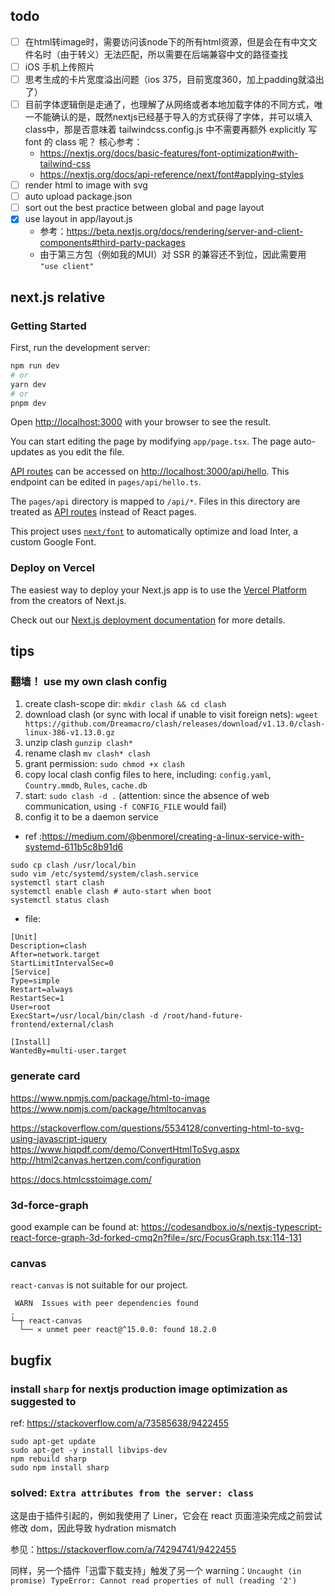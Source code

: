## todo

- [ ] 在html转image时，需要访问该node下的所有html资源，但是会在有中文文件名时（由于转义）无法匹配，所以需要在后端兼容中文的路径查找
- [ ] iOS 手机上传照片
- [ ] 思考生成的卡片宽度溢出问题（ios 375，目前宽度360，加上padding就溢出了）
- [ ] 目前字体逻辑倒是走通了，也理解了从网络或者本地加载字体的不同方式，唯一不能确认的是，既然nextjs已经基于导入的方式获得了字体，并可以填入class中，那是否意味着
  tailwindcss.config.js 中不需要再额外 explicitly 写 font 的 class 呢？ 核心参考：
    - https://nextjs.org/docs/basic-features/font-optimization#with-tailwind-css
    - https://nextjs.org/docs/api-reference/next/font#applying-styles
- [ ] render html to image with svg
- [ ] auto upload package.json
- [ ] sort out the best practice between global and page layout
- [x] use layout in app/layout.js
    - 参考：https://beta.nextjs.org/docs/rendering/server-and-client-components#third-party-packages
    - 由于第三方包（例如我的MUI）对 SSR 的兼容还不到位，因此需要用 `"use client"`

## next.js relative

### Getting Started

First, run the development server:

```bash
npm run dev
# or
yarn dev
# or
pnpm dev
```

Open [http://localhost:3000](http://localhost:3000) with your browser to see the result.

You can start editing the page by modifying `app/page.tsx`. The page auto-updates as you edit the file.

[API routes](https://nextjs.org/docs/api-routes/introduction) can be accessed
on [http://localhost:3000/api/hello](http://localhost:3000/api/hello). This endpoint can be edited
in `pages/api/hello.ts`.

The `pages/api` directory is mapped to `/api/*`. Files in this directory are treated
as [API routes](https://nextjs.org/docs/api-routes/introduction) instead of React pages.

This project uses [`next/font`](https://nextjs.org/docs/basic-features/font-optimization) to automatically optimize and
load Inter, a custom Google Font.

### Deploy on Vercel

The easiest way to deploy your Next.js app is to use
the [Vercel Platform](https://vercel.com/new?utm_medium=default-template&filter=next.js&utm_source=create-next-app&utm_campaign=create-next-app-readme)
from the creators of Next.js.

Check out our [Next.js deployment documentation](https://nextjs.org/docs/deployment) for more details.

## tips

### 翻墙！ use my own clash config

1. create clash-scope dir: `mkdir clash && cd clash`
2. download clash (or sync with local if unable to visit foreign
   nets): `wgeet https://github.com/Dreamacro/clash/releases/download/v1.13.0/clash-linux-386-v1.13.0.gz`
3. unzip clash `gunzip clash* `
4. rename clash `mv clash* clash`
5. grant permission: `sudo chmod +x clash`
6. copy local clash config files to here, including: `config.yaml`,  `Country.mmdb`, `Rules`, `cache.db`
7. start: `sudo clash -d .` (attention: since the absence of web communication, using `-f CONFIG_FILE` would fail)
8. config it to be a daemon service

- ref :https://medium.com/@benmorel/creating-a-linux-service-with-systemd-611b5c8b91d6

```shell
sudo cp clash /usr/local/bin
sudo vim /etc/systemd/system/clash.service
systemctl start clash
systemctl enable clash # auto-start when boot
systemctl status clash
```

- file:

```text
[Unit]
Description=clash
After=network.target
StartLimitIntervalSec=0
[Service]
Type=simple
Restart=always
RestartSec=1
User=root
ExecStart=/usr/local/bin/clash -d /root/hand-future-frontend/external/clash

[Install]
WantedBy=multi-user.target
```

### generate card

https://www.npmjs.com/package/html-to-image
https://www.npmjs.com/package/htmltocanvas

https://stackoverflow.com/questions/5534128/converting-html-to-svg-using-javascript-jquery
https://www.hiqpdf.com/demo/ConvertHtmlToSvg.aspx
http://html2canvas.hertzen.com/configuration

https://docs.htmlcsstoimage.com/

### 3d-force-graph

good example can be found
at: https://codesandbox.io/s/nextjs-typescript-react-force-graph-3d-forked-cmq2n?file=/src/FocusGraph.tsx:114-131

### canvas

`react-canvas` is not suitable for our project.

```text
 WARN  Issues with peer dependencies found
.
└─┬ react-canvas
  └── ✕ unmet peer react@^15.0.0: found 18.2.0

```

## bugfix

### install `sharp` for nextjs production image optimization as suggested to

ref: https://stackoverflow.com/a/73585638/9422455

```shell
sudo apt-get update
sudo apt-get -y install libvips-dev
npm rebuild sharp
sudo npm install sharp
```

### solved: `Extra attributes from the server: class`

这是由于插件引起的，例如我使用了 Liner，它会在 react 页面渲染完成之前尝试修改 dom，因此导致 hydration mismatch

参见：https://stackoverflow.com/a/74294741/9422455

同样，另一个插件「迅雷下载支持」触发了另一个
warning：`Uncaught (in promise) TypeError: Cannot read properties of null (reading '2')`

